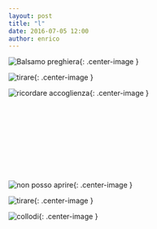 ```yaml
---
layout: post
title: "l"
date: 2016-07-05 12:00
author: enrico
---
```


![Balsamo preghiera](http://4.bp.blogspot.com/-4cne67wjYP4/VCBBWmjsHmI/AAAAAAAAAIU/Co-8kzyIfa4/s1600/Preghiera-e-deserto.jpg){: .center-image }

![tirare](http://previews.123rf.com/images/luislouro/luislouro1302/luislouro130200010/17698728-Giovani-ragazze-lottano-tirando-i-capelli-isolato-in-bianco-Archivio-Fotografico.jpg){: .center-image }

![ricordare accoglienza](http://www.cartadiroma.org/wp-content/uploads/2014/12/accoglienza.jpg){: .center-image }

<br><br><br><br><br><br><br><br>

![non posso aprire](http://www.sceglilfilm.it/wp-content/uploads/2015/11/gunnar-hansen-morto-addio-a-leatherface-di-non-aprite-quella-porta-news.jpg){: .center-image }

![tirare](http://previews.123rf.com/images/luislouro/luislouro1302/luislouro130200010/17698728-Giovani-ragazze-lottano-tirando-i-capelli-isolato-in-bianco-Archivio-Fotografico.jpg){: .center-image }

![collodi](http://orig01.deviantart.net/338e/f/2013/003/e/4/carlo_collodi_by_komiotis-d5qbdoc.jpg){: .center-image }
